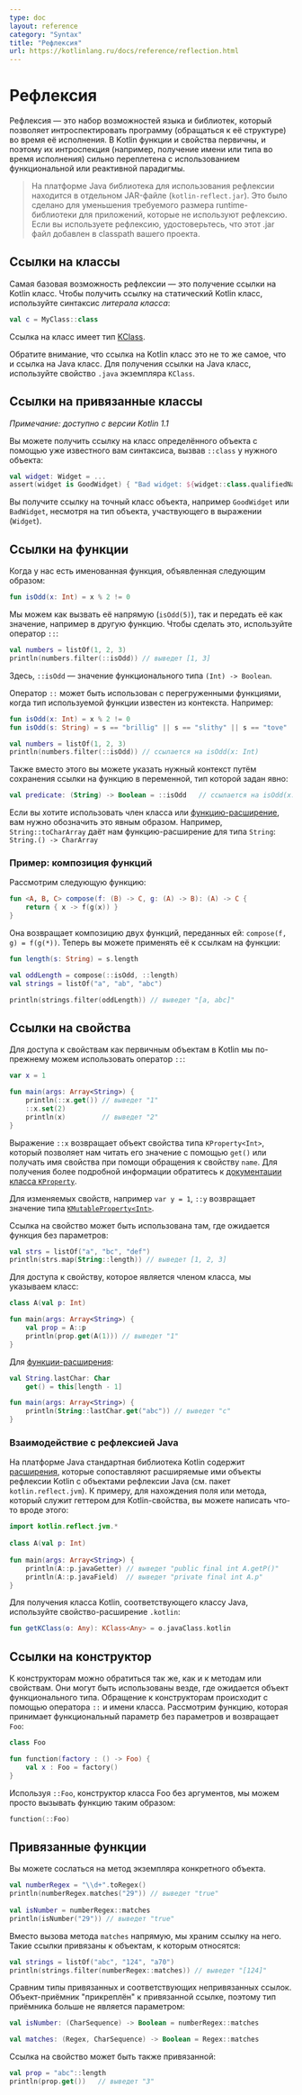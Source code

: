 ```yaml
---
type: doc
layout: reference
category: "Syntax"
title: "Рефлексия"
url: https://kotlinlang.ru/docs/reference/reflection.html
---
```


<!--# Reflection-->
# Рефлексия

<!--Reflection is a set of language and library features that allows for introspecting the structure of your own program at runtime.
Kotlin makes functions and properties first-class citizens in the language, and introspecting them (i.e. learning a name or 
a type of a property or function at runtime) is closely intertwined with simply using a functional or reactive style.-->
Рефлексия — это набор возможностей языка и библиотек, который позволяет интроспектировать программу (обращаться к её структуре) 
во время её исполнения.
В Kotlin функции и свойства первичны, и поэтому их интроспекция (например, получение имени или типа во время исполнения) сильно
переплетена с использованием функциональной или реактивной парадигмы.

<!-- On the Java platform, the runtime component required for using the reflection features is distributed as a separate
JAR file (`kotlin-reflect.jar`). This is done to reduce the required size of the runtime library for applications
that do not use reflection features. If you do use reflection, please make sure that the .jar file is added to the
classpath of your project.-->
> На платформе Java библиотека для использования рефлексии находится в отдельном JAR-файле (`kotlin-reflect.jar`).
Это было сделано для уменьшения требуемого размера runtime-библиотеки для приложений, которые не используют рефлексию.
Если вы используете рефлексию, удостоверьтесь, что этот .jar файл добавлен в classpath вашего проекта.

<!--## Class References-->
## Ссылки на классы

<!--The most basic reflection feature is getting the runtime reference to a Kotlin class. To obtain the reference to a
statically known Kotlin class, you can use the _class literal_ syntax:-->
Самая базовая возможность рефлексии — это получение ссылки на Kotlin класс. Чтобы получить ссылку на статический Kotlin класс, 
используйте синтаксис _литерала класса_:

``` kotlin
val c = MyClass::class
```

<!--The reference is a value of type [KClass](/api/latest/jvm/stdlib/kotlin.reflect/-k-class/index.html).-->
Ссылка на класс имеет тип [KClass](http://kotlinlang.org/api/latest/jvm/stdlib/kotlin.reflect/-k-class/index.html).

<!--Note that a Kotlin class reference is not the same as a Java class reference. To obtain a Java class reference,
use the `.java` property on a `KClass` instance.-->
Обратите внимание, что ссылка на Kotlin класс это не то же самое, что и ссылка на Java класс. Для получения ссылки на Java класс,
используйте свойство `.java` экземпляра `KClass`.

<!--## Bound Class References (since 1.1)-->
## Ссылки на привязанные классы
_Примечание: доступно с версии Kotlin 1.1_

<!--You can get the reference to a class of a specific object with the same `::class` syntax by using the object as a receiver:-->
Вы можете получить ссылку на класс определённого объекта с помощью уже известного вам синтаксиса, вызвав `::class` у нужного объекта:

``` kotlin
val widget: Widget = ...
assert(widget is GoodWidget) { "Bad widget: ${widget::class.qualifiedName}" }
```

<!--You obtain the reference to an exact class of an object, for instance `GoodWidget` or `BadWidget`, despite the type of the receiver expression (`Widget`).  -->
Вы получите ссылку на точный класс объекта, например `GoodWidget` или `BadWidget`, несмотря на тип объекта, участвующего в выражении (`Widget`).

<a name="function-references"></a>

<!--## Function References-->
## Ссылки на функции

<!--When we have a named function declared like this:-->
Когда у нас есть именованная функция, объявленная следующим образом:

``` kotlin
fun isOdd(x: Int) = x % 2 != 0
```

<!--We can easily call it directly (`isOdd(5)`), but we can also pass it as a value, e.g. to another function.
To do this, we use the `::` operator:-->
Мы можем как вызвать её напрямую (`isOdd(5)`), так и передать её как значение, например в другую функцию.
Чтобы сделать это, используйте оператор `::`:

``` kotlin
val numbers = listOf(1, 2, 3)
println(numbers.filter(::isOdd)) // выведет [1, 3]
```

<!--Here `::isOdd` is a value of function type `(Int) -> Boolean`.-->
Здесь, `::isOdd` — значение функционального типа `(Int) -> Boolean`.

<!--`::` can be used with overloaded functions when the expected type is known from the context.
For example:-->
Оператор `::` может быть использован с перегруженными функциями, когда тип используемой функции известен из контекста.
Например:

``` kotlin
fun isOdd(x: Int) = x % 2 != 0
fun isOdd(s: String) = s == "brillig" || s == "slithy" || s == "tove"

val numbers = listOf(1, 2, 3)
println(numbers.filter(::isOdd)) // ссылается на isOdd(x: Int)
```

<!--Alternatively, you can provide the necessary context by storing the method reference in a variable with an explicitly specified type:-->
Также вместо этого вы можете указать нужный контекст путём сохранения ссылки на функцию в переменной, тип которой задан явно:

``` kotlin
val predicate: (String) -> Boolean = ::isOdd   // ссылается на isOdd(x: String)
```

<!--If we need to use a member of a class, or an extension function, it needs to be qualified.
e.g. `String::toCharArray` gives us an extension function for type `String`: `String.() -> CharArray`.-->
Если вы хотите использовать член класса или [функцию-расширение](extensions.html), вам нужно обозначить это явным образом.
Например, `String::toCharArray` даёт нам функцию-расширение для типа `String`: `String.() -> CharArray`

<!--### Example: Function Composition-->
### Пример: композиция функций

<!--Consider the following function:-->
Рассмотрим следующую функцию:

``` kotlin
fun <A, B, C> compose(f: (B) -> C, g: (A) -> B): (A) -> C {
    return { x -> f(g(x)) }
}
```

<!--It returns a composition of two functions passed to it: `compose(f, g) = f(g(*))`.
Now, you can apply it to callable references:-->
Она возвращает композицию двух функций, переданных ей: `compose(f, g) = f(g(*))`. 
Теперь вы можете применять её к ссылкам на функции:

``` kotlin
fun length(s: String) = s.length

val oddLength = compose(::isOdd, ::length)
val strings = listOf("a", "ab", "abc")

println(strings.filter(oddLength)) // выведет "[a, abc]"
```

<!--## Property References-->
## Ссылки на свойства

<!--To access properties as first-class objects in Kotlin, we can also use the `::` operator:-->
Для доступа к свойствам как первичным объектам в Kotlin мы по-прежнему можем использовать оператор `::`:

``` kotlin
var x = 1

fun main(args: Array<String>) {
    println(::x.get()) // выведет "1"
    ::x.set(2)
    println(x)         // выведет "2"
}
```

<!--The expression `::x` evaluates to a property object of type `KProperty<Int>`, which allows us to read its
value using `get()` or retrieve the property name using the `name` property. For more information, please refer to
the [docs on the `KProperty` class](/api/latest/jvm/stdlib/kotlin.reflect/-k-property/index.html).-->
Выражение `::x` возвращает объект свойства типа `KProperty<Int>`, который позволяет нам читать его значение с помощью `get()`
или получать имя свойства при помощи обращения к свойству `name`. Для получения более подробной информации 
обратитесь к [документации класса `KProperty`](http://kotlinlang.org/api/latest/jvm/stdlib/kotlin.reflect/-k-property/index.html).

<!--For a mutable property, e.g. `var y = 1`, `::y` returns a value of type [`KMutableProperty<Int>`](/api/latest/jvm/stdlib/kotlin.reflect/-k-mutable-property/index.html),
which has a `set()` method.-->
Для изменяемых свойств, например `var y = 1`, `::y` возвращает значение типа 
[`KMutableProperty<Int>`](http://kotlinlang.org/api/latest/jvm/stdlib/kotlin.reflect/-k-mutable-property/index.html).

<!--A property reference can be used where a function with no parameters is expected:-->
Ссылка на свойство может быть использована там, где ожидается функция без параметров:
 
``` kotlin
val strs = listOf("a", "bc", "def")
println(strs.map(String::length)) // выведет [1, 2, 3]
```

<!--To access a property that is a member of a class, we qualify it:-->
Для доступа к свойству, которое является членом класса, мы указываем класс:

``` kotlin
class A(val p: Int)

fun main(args: Array<String>) {
    val prop = A::p
    println(prop.get(A(1))) // выведет "1"
}
```

<!--For an extension property:-->
Для [функции-расширения](extensions.html):


``` kotlin
val String.lastChar: Char
    get() = this[length - 1]

fun main(args: Array<String>) {
    println(String::lastChar.get("abc")) // выведет "c"
}
```

<!--### Interoperability With Java Reflection-->
### Взаимодействие с рефлексией Java 
<!--On the Java platform, standard library contains extensions for reflection classes that provide a mapping to and from Java
  reflection objects (see package `kotlin.reflect.jvm`).
For example, to find a backing field or a Java method that serves as a getter for a Kotlin property, you can say something like this:-->
На платформе Java стандартная библиотека Kotlin содержит [расширения](extensions.html), 
которые сопоставляют расширяемые ими объекты рефлексии Kotlin с объектами рефлексии Java (см. пакет `kotlin.reflect.jvm`).
К примеру, для нахождения поля или метода, который служит геттером для Kotlin-свойства, вы можете написать что-то вроде этого:

``` kotlin
import kotlin.reflect.jvm.*
 
class A(val p: Int)
 
fun main(args: Array<String>) {
    println(A::p.javaGetter) // выведет "public final int A.getP()"
    println(A::p.javaField)  // выведет "private final int A.p"
}
```

<!--To get the Kotlin class corresponding to a Java class, use the `.kotlin` extension property:-->
Для получения класса Kotlin, соответствующего классу Java, используйте свойство-расширение `.kotlin`:

``` kotlin
fun getKClass(o: Any): KClass<Any> = o.javaClass.kotlin
```

<!--## Constructor References-->
## Ссылки на конструктор

<!--Constructors can be referenced just like methods and properties. They can be used wherever an object of function type 
is expected that takes the same parameters as the constructor and returns an object of the appropriate type. 
Constructors are referenced by using the `::` operator and adding the class name. Consider the following function 
that expects a function parameter with no parameters and return type `Foo`:-->
К конструкторам можно обратиться так же, как и к методам или свойствам. Они могут быть использованы везде, где ожидается 
объект функционального типа. Обращение к конструкторам происходит с помощью оператора `::` и имени класса. 
Рассмотрим функцию, которая принимает функциональный параметр без параметров и возвращает `Foo`:

``` kotlin
class Foo

fun function(factory : () -> Foo) {
    val x : Foo = factory()
}
```

<!--Using `::Foo`, the zero-argument constructor of the class Foo, we can simply call it like this:-->
Используя `::Foo`, конструктор класса Foo без аргументов, мы можем просто вызывать функцию таким образом:

``` kotlin
function(::Foo)
```

<!--## Bound Function and Property References (since 1.1)-->
## Привязанные функции 
<!--You can refer to an instance method of a particular object.-->
Вы можете сослаться на метод экземпляра конкретного объекта.

``` kotlin 
val numberRegex = "\\d+".toRegex()
println(numberRegex.matches("29")) // выведет "true"
 
val isNumber = numberRegex::matches
println(isNumber("29")) // выведет "true"
```

<!--Instead of calling the method `matches` directly we are storing a reference to it.
Such reference is bound to its receiver.
It can be called directly (like in the example above) or used whenever an expression of function type is expected:-->
Вместо вызова метода `matches` напрямую, мы храним ссылку на него. Такие ссылки привязаны к объектам, к которым относятся:

``` kotlin
val strings = listOf("abc", "124", "a70")
println(strings.filter(numberRegex::matches)) // выведет "[124]"
```

<!--Compare the types of bound and the corresponding unbound references.
Bound callable reference has its receiver "attached" to it, so the type of the receiver is no longer a parameter:-->
Сравним типы привязанных и соответствующих непривязанных ссылок. Объект-приёмник "прикреплён" к привязанной ссылке, поэтому тип
приёмника больше не является параметром:

``` kotlin
val isNumber: (CharSequence) -> Boolean = numberRegex::matches

val matches: (Regex, CharSequence) -> Boolean = Regex::matches
```

<!--Property reference can be bound as well:-->
Ссылка на свойство может быть также привязанной:

``` kotlin
val prop = "abc"::length
println(prop.get())   // выведет "3"
```

